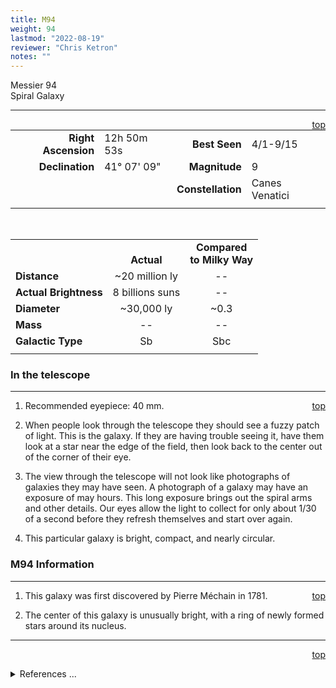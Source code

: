 ```yaml
---
title: M94
weight: 94
lastmod: "2022-08-19"
reviewer: "Chris Ketron"
notes: ""
---
```


<script src="/js/whatsup.js"></script>
<script type="text/javascript">
	var objectName ="M94"
	var objectDesc ="Spiral Galaxy<br/>in the Constellation<br/>Canes Venatici"
	var objectImage="m94.jpg"
</script>

<span style='float:right;'><div id=whatsup></div></span>

Messier 94  
Spiral Galaxy  

---
<span style='float:right;'>[top](#)</span>

|   |   |   |   |
|--:|:--|--:|:--|
|**Right Ascension**|12h 50m 53s|**Best Seen**|4/1-9/15|
|**Declination**|41&deg; 07' 09"	|**Magnitude**|9|
|   |   |**Constellation**|Canes Venatici|
|   |   |   |   |

<br/>

|  |  |  |
|---|:--:|:--:|
|  |<br/>**Actual**|**Compared<br/>to Milky Way**|
|**Distance**|~20 million ly|--|
|**Actual Brightness**|8 billions suns|--|
|**Diameter**|~30,000 ly|~0.3|
|**Mass**|--|--|
|**Galactic Type**|Sb|Sbc|
|  |  |  |

### In the telescope

---
<span style='float:right;'>[top](#)</span>

1.	Recommended eyepiece: 40 mm.

2.	When people look through the telescope they should see a fuzzy patch of light.  This is the galaxy.  If they are having trouble seeing it, have them look at a star near the edge of the field, then look back to the center out of the corner of their eye.
   
3.	The view through the telescope will not look like photographs of galaxies they may have seen.  A photograph of a galaxy may have an exposure of may hours.  This long exposure brings out the spiral arms and other details.  Our eyes allow the light to collect for only about 1/30 of a second before they refresh themselves and start over again.
   
4.	This particular galaxy is bright, compact, and nearly circular.

### M94 Information

---
<span style='float:right;'>[top](#)</span>

1.	This galaxy was first discovered by Pierre Méchain in 1781.

2.	The center of this galaxy is unusually bright, with a ring of newly formed stars around its nucleus.
 
---
<span style='float:right;'>[top](#)</span>
<br/>
<details>
<summary>References ...</summary>

|   |   |   | 
|---|---|---|
|**Item**|**Updated**|**Notes**|
|Coordinates|2003-01-16|tweaked with SIMBAD and SEDs|
|Distance|2003-01-16|apparently difficult to determine, but OK with  <http://messier.seds.org/m/m094.html>|
|Actual Brightness|2003-01-16|can find no support for this|
|Diameter|2003-01-16|previously 33 thousand ly – with distance difficult to determine, diameter not certain <http://antwrp.gsfc.nasa.gov/apod/ap021121.html>
|Mass|--|  |
|Galactic Type|2003-01-16|OK with SIMAD, SEDs|
|Other Information|--|  |
</details>
